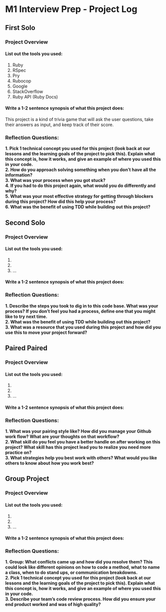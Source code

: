 # M1 Interview Prep - Project Log

## First Solo

### Project Overview

#### List out the tools you used:

1. Ruby
2. RSpec
3. Pry
4. Rubocop
5. Google
6. StackOverflow
7. Ruby API (Ruby Docs)

#### Write a 1-2 sentence synopsis of what this project does:

This project is a kind of trivia game that will ask the user questions, take their answers as input, and keep track of their score.

### Reflection Questions:

**1. Pick 1 technical concept you used for this project (look back at our lessons and the learning goals of the project to pick this). Explain what this concept is, how it works, and give an example of where you used this in your code.**<br />
**2. How do you approach solving something when you don’t have all the information?**<br />
**3. What was your process when you got stuck?**<br />
**4. If you had to do this project again, what would you do differently and why?**<br />
**5. What was your most effective strategy for getting through blockers during this project? How did this help your process?**<br />
**6. What was the benefit of using TDD while building out this project?**<br />

## Second Solo

### Project Overview

#### List out the tools you used:

1.
2.
3. ...

#### Write a 1-2 sentence synopsis of what this project does:

### Reflection Questions:

**1. Describe the steps you took to dig in to this code base. What was your process? If you don’t feel you had a process, define one that you might like to try next time.**<br />
**2. What was the benefit of using TDD while building out this project?**<br />
**3. What was a resource that you used during this project and how did you use this to move your project forward?**<br />

## Paired Paired

### Project Overview

#### List out the tools you used:

1.
2.
3. ...

#### Write a 1-2 sentence synopsis of what this project does:

### Reflection Questions:

**1. What was your pairing style like? How did you manage your Github work flow? What are your thoughts on that workflow?**<br />
**2. What skill do you feel you have a better handle on after working on this project? What skill has this project lead you to realize you need more practice on?**<br />
**3. What strategies help you best work with others? What would you like others to know about how you work best?**<br />

## Group Project

### Project Overview

#### List out the tools you used:

1.
2.
3. ...

#### Write a 1-2 sentence synopsis of what this project does:

### Reflection Questions:

**1. Group: What conflicts came up and how did you resolve them? This could look like different opinions on how to code a method, what to name a class, when to do stand ups, or communication breakdowns.**<br />
**2. Pick 1 technical concept you used for this project (look back at our lessons and the learning goals of the project to pick this). Explain what this concept is, how it works, and give an example of where you used this in your code.**<br />
**3. Describe your team’s code review process. How did you ensure your end product worked and was of high quality?**<br />
